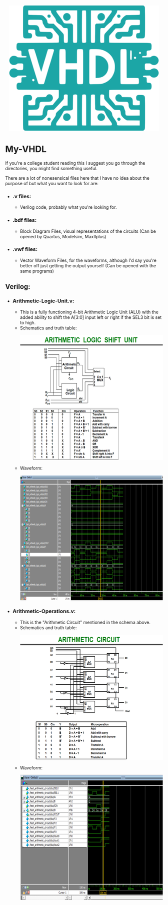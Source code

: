 <p align="center">
         <img src="VHDL.png" height ="400"  alt="ALU Schematic and Truth Table"/>
</p>

# My-VHDL
If you're a college student reading this I suggest you go through the directories, you might find something useful.

There are a lot of nonesensical files here that I have no idea about the purpose of but what you want to look for are: 

- ### .v files:
  - Verilog code, probably what you're looking for.
- ### .bdf files:
  - Block Diagram Files, visual representations of the circuits (Can be opened by Quartus, Modelsim, MaxIIplus)
- ### .vwf files:
  - Vector Waveform Files, for the waveforms, although I'd say you're better off just getting the output yourself (Can be opened with the same programs)

## Verilog:
- ### Arithmetic-Logic-Unit.v:
    - This is a fully functioning 4-bit Arithmetic Logic Unit (ALU) with the added ability to shift the A[3:0] input left or right if the SEL3 bit is set to high.
    - Schematics and truth table:
      <p align="center">
         <img src="Verilog/ALU Schematic and Truth Table.png" height ="400"  alt="ALU Schematic and Truth Table"/>
      </p>
    - Waveform:
      <p align="center">
         <img src="Verilog/ALU Waveform.PNG" height ="400"  alt="ALU Schematic and Truth Table"/>
      </p>
- ### Arithmetic-Operations.v:
    - This is the "Arithmetic Circuit" mentioned in the schema above.
    - Schematics and truth table:
      <p align="center">
         <img src="Verilog/Arithmetic Operatinos Schematics and Truth Table.PNG" height ="400"  alt="ALU Schematic and Truth Table"/>
      </p>
    - Waveform:
      <p align="center">
         <img src="Verilog/Arithmetic Operatinos Waveform.PNG" height ="400"  alt="ALU Schematic and Truth Table"/>
      </p>
